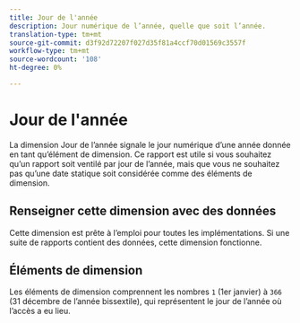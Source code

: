 ```yaml
---
title: Jour de l'année
description: Jour numérique de l’année, quelle que soit l’année.
translation-type: tm+mt
source-git-commit: d3f92d72207f027d35f81a4ccf70d01569c3557f
workflow-type: tm+mt
source-wordcount: '108'
ht-degree: 0%

---
```



# Jour de l&#39;année

La dimension Jour de l’année signale le jour numérique d’une année donnée en tant qu’élément de dimension. Ce rapport est utile si vous souhaitez qu’un rapport soit ventilé par jour de l’année, mais que vous ne souhaitez pas qu’une date statique soit considérée comme des éléments de dimension.

## Renseigner cette dimension avec des données

Cette dimension est prête à l’emploi pour toutes les implémentations. Si une suite de rapports contient des données, cette dimension fonctionne.

## Éléments de dimension

Les éléments de dimension comprennent les nombres `1` (1er janvier) à `366` (31 décembre de l’année bissextile), qui représentent le jour de l’année où l’accès a eu lieu.
